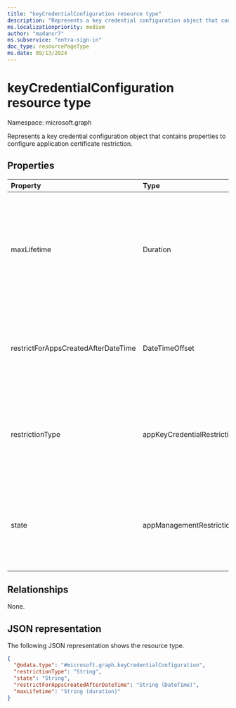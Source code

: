 ```yaml
---
title: "keyCredentialConfiguration resource type"
description: "Represents a key credential configuration object that contains properties to configure application certificate restrictions."
ms.localizationpriority: medium
author: "madansr7"
ms.subservice: "entra-sign-in"
doc_type: resourcePageType
ms.date: 09/13/2024
---
```


# keyCredentialConfiguration resource type

Namespace: microsoft.graph

Represents a key credential configuration object that contains properties to configure application certificate restriction.

## Properties

| Property                                    | Type                            | Description |
| :------------------------------------------ | :------------------------------ | :--------------------------------------------------------------------------------------------------------------------------------------- |
| maxLifetime                                 | Duration                        | String value that indicates the maximum lifetime for key expiration, defined as an ISO 8601 duration. For example, `P4DT12H30M5S` represents four days, 12 hours, 30 minutes, and five seconds. This property is required when **restrictionType** is set to `keyLifetime`.|
| restrictForAppsCreatedAfterDateTime         | DateTimeOffset                  | Specifies the date from which the policy restriction applies to newly created applications. For existing applications, the enforcement date can be retroactively applied.|
| restrictionType                             | appKeyCredentialRestrictionType | The type of restriction being applied. Possible values are `asymmetricKeyLifetime`, and `unknownFutureValue`. Each value of restrictionType can be used only once per policy.|
| state                                       | appManagementRestrictionState   | Indicates whether the restriction is evaluated. The possible values are: `enabled`, `disabled`, `unknownFutureValue`. If `enabled`, the restriction is evaluated. If `disabled`, the restriction isn't evaluated or enforced.|

## Relationships

None.

## JSON representation

The following JSON representation shows the resource type.

<!-- {
  "blockType": "resource",
  "@odata.type": "microsoft.graph.keyCredentialConfiguration"
}
-->

```json
{
  "@odata.type": "#microsoft.graph.keyCredentialConfiguration",
  "restrictionType": "String",
  "state": "String",
  "restrictForAppsCreatedAfterDateTime": "String (DateTime)",
  "maxLifetime": "String (duration)"
}
```
